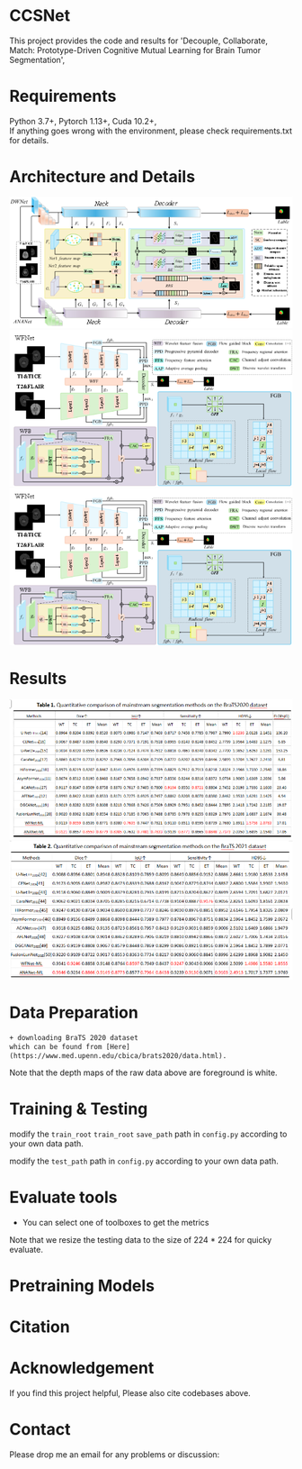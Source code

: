 # CCSNet
This project provides the code and results for 'Decouple, Collaborate, Match: Prototype-Driven Cognitive Mutual Learning for Brain Tumor Segmentation',
# Requirements
Python 3.7+, Pytorch 1.13+, Cuda 10.2+,  <br>
If anything goes wrong with the environment, please check requirements.txt for details.

# Architecture and Details
   ![image](https://github.com/JaWalkery/CCSNet-BrainTumor-Segmentation/blob/60f9756c4b12f5969aaa6777968254ab6e3e2a06/%E5%9B%BE%E7%89%874.png)
   ![image](https://github.com/JaWalkery/CCSNet-BrainTumor-Segmentation/blob/60f9756c4b12f5969aaa6777968254ab6e3e2a06/%E5%9B%BE%E7%89%873.png)
   ![image](https://github.com/JaWalkery/CCSNet-BrainTumor-Segmentation/blob/cb11c972874f90a3cfd3bba0b22bc7898582c44f/%E5%9B%BE%E7%89%87.png)

# Results
<img src="https://github.com/JaWalkery/CCSNet-BrainTumor-Segmentation/blob/59d701eb4c84c285e523b46864978cfdc1861438/%E5%9B%BE%E7%89%871.png"/>
<img src="https://github.com/JaWalkery/CCSNet-BrainTumor-Segmentation/blob/59d701eb4c84c285e523b46864978cfdc1861438/%E5%9B%BE%E7%89%872.png"/>


# Data Preparation
    + downloading BraTS 2020 dataset
    which can be found from [Here](https://www.med.upenn.edu/cbica/brats2020/data.html).
Note that the depth maps of the raw data above are foreground is white.
# Training & Testing
modify the `train_root` `train_root` `save_path` path in `config.py` according to your own data path.

    
modify the `test_path` path in `config.py` according to your own data path.





# Evaluate tools
- You can select one of toolboxes to get the metrics




Note that we resize the testing data to the size of 224 * 224 for quicky evaluate. <br>

# Pretraining Models


# Citation

                    
# Acknowledgement


If you find this project helpful, Please also cite codebases above.

# Contact
Please drop me an email for any problems or discussion:
